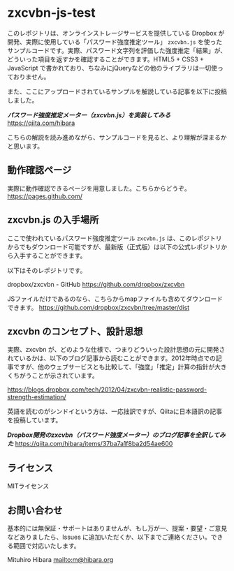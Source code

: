 # zxcvbn-js-test

このレポジトリは、オンラインストレージサービスを提供している Dropbox が開発、実際に使用している「パスワード強度推定ツール」 `zxcvbn.js` を使ったサンプルコードです。実際、パスワード文字列を評価した強度推定「結果」が、どういった項目を返すかを確認することができます。HTML5 + CSS3 + JavaScript で書かれており、ちなみにjQueryなどの他のライブラリは一切使っておりません。

また、ここにアップロードされているサンプルを解説している記事を以下に投稿しました。

***パスワード強度推定メーター（zxcvbn.js）を実装してみる***
<https://qiita.com/hibara>

こちらの解説を読み進めながら、サンプルコードを見ると、より理解が深まるかと思います。

## 動作確認ページ

実際に動作確認できるページを用意しました。こちらからどうぞ。
<https://pages.github.com/>

## zxcvbn.js の入手場所

ここで使われているパスワード強度推定ツール `zxcvbn.js` は、このレポジトリからでもダウンロード可能ですが、最新版（正式版）は以下の公式レポジトリから入手することができます。

以下はそのレポジトリです。

dropbox/zxcvbn - GitHub
<https://github.com/dropbox/zxcvbn>

JSファイルだけであるのなら、こちらからmapファイルも含めてダウンロードできます。
<https://github.com/dropbox/zxcvbn/tree/master/dist>

## zxcvbn のコンセプト、設計思想

実際、zxcvbn が、どのような仕様で、つまりどういった設計思想の元に開発されているかは、以下のブログ記事から読むことができます。2012年時点での記事ですが、他のウェブサービスとも比較して、「強度」「推定」計算の指針が大きくちがうことが示されています。

<https://blogs.dropbox.com/tech/2012/04/zxcvbn-realistic-password-strength-estimation/>

英語を読むのがシンドイという方は、一応拙訳ですが、Qiitaに日本語訳の記事を投稿しています。

***Dropbox開発のzxcvbn（パスワード強度メーター）のブログ記事を全訳してみた***
<https://qiita.com/hibara/items/37ba7a1f8ba2d54ae600>

## ライセンス

MITライセンス

## お問い合わせ

基本的には無保証・サポートはありませんが、もし万が一、提案・要望・ご意見などありましたら、Issues に追加いただくか、以下までご連絡ください。できる範囲で対応いたします。

Mituhiro Hibara
<mailto:m@hibara.org>
